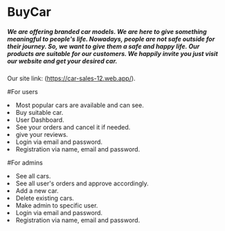 # BuyCar

<h5>
We are offering branded car models. We are here to give something meaningful to people's life. Nowadays, people are not safe outside for their journey. So, we want to give them a safe and happy life. Our products are suitable for our customers. We happily invite you just visit our website and get your desired car.
</h5>

Our site link: (https://car-sales-12.web.app/).

#For users

<li>Most popular cars are available and can see.</li>
<li>Buy suitable car.</li>
<li>User Dashboard.</li>
<li>See your orders and cancel it if needed.</li>
<li>give your reviews.</li>
<li>Login via email and password.</li>
<li>Registration via name, email and password.</li>

#For admins

<li>See all cars.</li>
<li>See all user's orders and approve accordingly.</li>
<li>Add a new car.</li>
<li>Delete existing cars.</li>
<li>Make admin to specific user.</li>
<li>Login via email and password.</li>
<li>Registration via name, email and password.</li>
